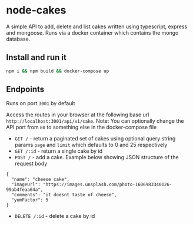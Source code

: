 # node-cakes

A simple API to add, delete and list cakes written using typescript, express and mongoose. Runs via a docker container which contains the mongo database.

## Install and run it

```sh
npm i && npm build && docker-compose up
```

## Endpoints

Runs on port `3001` by default

Access the routes in your browser at the following base url `http://localhost:3001/api/v1/cake`. Note: You can optionally change the API port from `80` to something else in the docker-compose file

- `GET /` - return a paginated set of cakes using optional query string params `page` and `limit` which defaults to 0 and 25 respectively
- `GET /:id` - return a single cake by id
- `POST /` - add a cake. Example below showing JSON structure of the request body

```
{
  "name": "cheese cake",
  "imageUrl": "https://images.unsplash.com/photo-1606983340126-99ab4feaa64a",
  "comments": "it doesnt taste of cheese",
  "yumFactor": 5
}
```

- `DELETE /:id` - delete a cake by id
